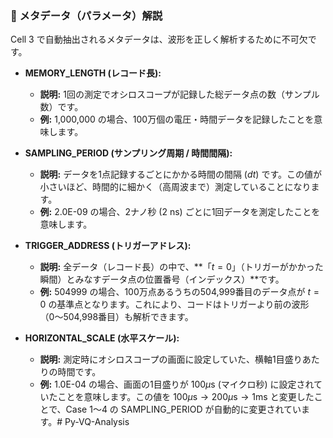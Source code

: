 ### 🔧 メタデータ（パラメータ）解説
Cell 3 で自動抽出されるメタデータは、波形を正しく解析するために不可欠です。

* **MEMORY_LENGTH (レコード長):**
    * **説明:** 1回の測定でオシロスコープが記録した総データ点の数（サンプル数）です。
    * **例:** 1,000,000 の場合、100万個の電圧・時間データを記録したことを意味します。

* **SAMPLING_PERIOD (サンプリング周期 / 時間間隔):**
    * **説明:** データを1点記録するごとにかかる時間の間隔 ($dt$) です。この値が小さいほど、時間的に細かく（高周波まで）測定していることになります。
    * **例:** 2.0E-09 の場合、2ナノ秒 ($2 \text{ ns}$) ごとに1回データを測定したことを意味します。

* **TRIGGER_ADDRESS (トリガーアドレス):**
    * **説明:** 全データ（レコード長）の中で、**「$t=0$」（トリガーがかかった瞬間）とみなすデータ点の位置番号（インデックス）**です。
    * **例:** 504999 の場合、100万点あるうちの504,999番目のデータ点が $t=0$ の基準点となります。これにより、コードはトリガーより前の波形（0〜504,998番目）も解析できます。

* **HORIZONTAL_SCALE (水平スケール):**
    * **説明:** 測定時にオシロスコープの画面に設定していた、横軸1目盛りあたりの時間です。
    * **例:** 1.0E-04 の場合、画面の1目盛りが $100 \mu \text{s}$ (マイクロ秒) に設定されていたことを意味します。この値を $100 \mu \text{s} \rightarrow 200 \mu \text{s} \rightarrow 1 \text{ms}$ と変更したことで、Case 1〜4 の SAMPLING_PERIOD が自動的に変更されています。# Py-VQ-Analysis
